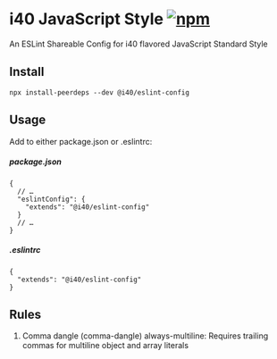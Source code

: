 # i40 JavaScript Style [![npm][npm-image]][npm-url]

[npm-image]: https://img.shields.io/npm/v/@i40/eslint-config.svg
[npm-url]: https://www.npmjs.com/package/@i40/eslint-config

An ESLint Shareable Config for i40 flavored JavaScript Standard Style

## Install

`npx install-peerdeps --dev @i40/eslint-config`

## Usage

Add to either package.json or .eslintrc:

##### package.json

```
{
  // …
  "eslintConfig": {
    "extends": "@i40/eslint-config"
  }
  // …
}
```

##### .eslintrc

```
{
  "extends": "@i40/eslint-config"
}
```

## Rules

1. Comma dangle (comma-dangle)
   always-multiline: Requires trailing commas for multiline object and array literals
